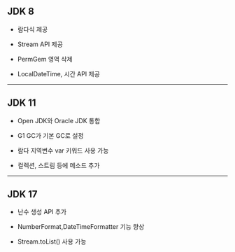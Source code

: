 ## JDK 8

+ 람다식 제공

+ Stream API 제공

+ PermGem 영역 삭제

+ LocalDateTime, 시간 API 제공 

---

## JDK 11

+ Open JDK와 Oracle JDK 통합

+ G1 GC가 기본 GC로 설정

+ 람다 지역변수 var 키워드 사용 가능

+ 컬렉션, 스트림 등에 메소드 추가

---

## JDK 17

+ 난수 생성 API 추가

+ NumberFormat,DateTimeFormatter 기능 향상

+ Stream.toList() 사용 가능

